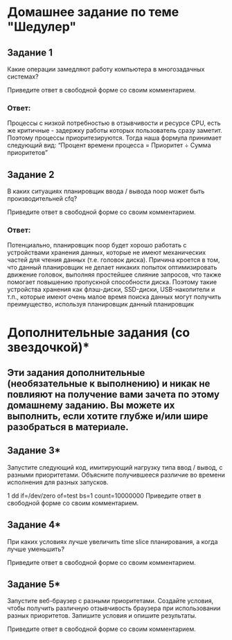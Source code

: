 # Домашнее задание по теме "Шедулер"

## Задание 1

Какие операции замедляют работу компьютера в многозадачных системах?

Приведите ответ в свободной форме со своим комментарием.

### Ответ: 

Процессы с низкой потребностью в отзывчивости и ресурсе CPU, есть же критичные - задержку работы которых пользователь сразу заметит. Поэтому процессы приоритезируются. Тогда наша формула принимает следующий вид: “Процент времени процесса = Приоритет ÷ Сумма приоритетов”

## Задание 2

В каких ситуациях планировщик ввода / вывода noop может быть производительней cfq?

Приведите ответ в свободной форме со своим комментарием.

### Ответ: 

Потенциально, планировщик noop будет хорошо работать с устройствами хранения данных, которые не имеют механических частей для чтения данных (т.е. головок диска). Причина кроется в том, что данный планировщик не делает никаких попыток оптимизировать движение головок, выполняя простейшее слияние запросов, что также помогает повышению пропускной способности диска. Поэтому такие устройства хранения как флэш-диски, SSD-диски, USB-накопители и т.п., которые имеют очень малое время поиска данных могут получить преимущество, используя планировщик данный планировщик


# Дополнительные задания (со звездочкой)*

## Эти задания дополнительные (необязательные к выполнению) и никак не повлияют на получение вами зачета по этому домашнему заданию. Вы можете их выполнить, если хотите глубже и/или шире разобраться в материале.

## Задание 3*

Запустите следующий код, имитирующий нагрузку типа ввод / вывод, с разными приоритетами. Объясните получившееся различие во времени исполнения для разных запусков.

1
dd if=/dev/zero of=test bs=1 count=10000000
Приведите ответ в свободной форме со своим комментарием.

## Задание 4*

При каких условиях лучше увеличить time slice планирования, а когда лучше уменьшить?

Приведите ответ в свободной форме со своим комментарием.

## Задание 5*

Запустите веб-браузер с разными приоритетами. Создайте условия, чтобы получить различную отзывчивость браузера при использовании разных приоритетов. Запишите условия и опишите результаты.

Приведите ответ в свободной форме со своим комментарием.
